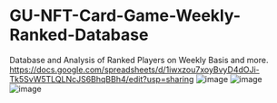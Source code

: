 # GU-NFT-Card-Game-Weekly-Ranked-Database
Database and Analysis of Ranked Players on Weekly Basis and more.
https://docs.google.com/spreadsheets/d/1iwxzou7xoyBvyD4dOJi-Tk5SvW5TLQLNcJS6BhqBBh4/edit?usp=sharing
![image](https://user-images.githubusercontent.com/68631881/116621594-44873700-a8f8-11eb-9d88-f8fbc968b11e.png)
![image](https://user-images.githubusercontent.com/68631881/116621646-59fc6100-a8f8-11eb-98fd-5c99e2afbb87.png)
![image](https://user-images.githubusercontent.com/68631881/116621672-67b1e680-a8f8-11eb-8f0d-daf2b56fca39.png)

